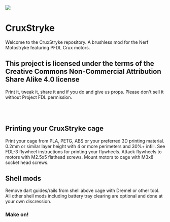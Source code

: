 [![](http://webapp.projectfdl.com/img/FDL%20Logo%20Tiny.png)](https://www.projectfdl.com)

  
# CruxStryke

Welcome to the CruxStryke repository. A brushless mod for the Nerf Motostryke featuring PFDL Crux motors.


## This project is licensed under the terms of the Creative Commons Non-Commercial Attribution Share Alike 4.0 license
Print it, tweak it, share it and if you do and give us props. Please don't sell it without Project FDL permission.

<br>
<br>

## Printing your CruxStryke cage

Print your cage from PLA, PETG, ABS or your preferred 3D printing material.<br>
0.2mm or similar layer height with 4 or more perimeters and 30%+ infill.
See FDL-3 flywheel instructions for printing your flywheels.
Attack flywheels to motors with M2.5x5 flathead screws.
Mount motors to cage with M3x8 socket head screws.

## Shell mods

Remove dart guides/rails from shell above cage with Dremel or other tool. All other shell mods including battery tray clearing are optional and done at your own discression.

### Make on!

